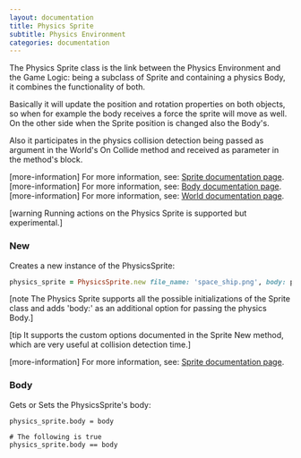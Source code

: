 ```yaml
---
layout: documentation
title: Physics Sprite
subtitle: Physics Environment
categories: documentation
---
```


The Physics Sprite class is the link between the Physics Environment and the Game Logic: being a subclass of Sprite and containing a physics Body, it combines the functionality of both.

Basically it will update the position and rotation properties on both objects, so when for example the body receives a force the sprite will move as well. On the other side when the Sprite position is changed also the Body's.

Also it participates in the physics collision detection being passed as argument in the World's On Collide method and received as parameter in the method's block.

[more-information] For more information, see: [Sprite documentation page](../sprite).
[more-information] For more information, see: [Body documentation page](../body).
[more-information] For more information, see: [World documentation page](../world).

[warning Running actions on the Physics Sprite is supported but experimental.]

### New
Creates a new instance of the PhysicsSprite:

```ruby
physics_sprite = PhysicsSprite.new file_name: 'space_ship.png', body: physics_body
```

[note The Physics Sprite supports all the possible initializations of the Sprite class and adds 'body:' as an additional option for passing the physics Body.]

[tip It supports the custom options documented in the Sprite New method, which are very useful at collision detection time.]

[more-information] For more information, see: [Sprite documentation page](../sprite).

### Body
Gets or Sets the PhysicsSprite's body:

```
physics_sprite.body = body

# The following is true
physics_sprite.body == body
```